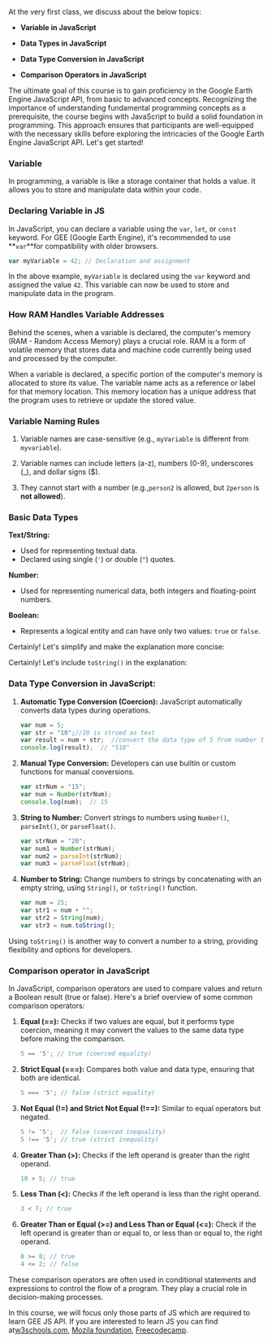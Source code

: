 
At the very first class, we discuss about the below topics:

- **Variable in JavaScript**

- **Data Types in JavaScript**
- **Data Type Conversion in JavaScript**
- **Comparison Operators in JavaScript**

The ultimate goal of this course is to gain proficiency in the Google Earth Engine JavaScript API, from basic to advanced concepts. Recognizing the importance of understanding fundamental programming concepts as a prerequisite, the course begins with JavaScript to build a solid foundation in programming. This approach ensures that participants are well-equipped with the necessary skills before exploring the intricacies of the Google Earth Engine JavaScript API. Let's get started! 

### Variable

In programming, a variable is like a storage container that holds a value. It allows you to store and manipulate data within your code.

### Declaring Variable in JS 

In JavaScript, you can declare a variable using the `var`, `let`, or `const` keyword. For GEE (Google Earth Engine), it's recommended to use **`var`**for compatibility with older browsers.

```javascript
var myVariable = 42; // Declaration and assignment
```

In the above example, `myVariable` is declared using the `var` keyword and assigned the value `42`. This variable can now be used to store and manipulate data in the program.

### How RAM Handles Variable Addresses

Behind the scenes, when a variable is declared, the computer's memory (RAM - Random Access Memory) plays a crucial role. RAM is a form of volatile memory that stores data and machine code currently being used and processed by the computer.

When a variable is declared, a specific portion of the computer's memory is allocated to store its value. The variable name acts as a reference or label for that memory location. This memory location has a unique address that the program uses to retrieve or update the stored value.

### Variable Naming Rules

1. Variable names are case-sensitive (e.g., `myVariable` is different from `myvariable`).

2. Variable names can include letters (a-z), numbers (0-9), underscores (_), and dollar signs ($).

3. They cannot start with a number (e.g.,`person2` is allowed, but `2person` is **not allowed**).

### Basic Data Types

**Text/String:**
- Used for representing textual data.
- Declared using single (`'`) or double (`"`) quotes.

**Number:**
- Used for representing numerical data, both integers and floating-point numbers.

**Boolean:**
- Represents a logical entity and can have only two values: `true` or `false`.

Certainly! Let's simplify and make the explanation more concise:

Certainly! Let's include `toString()` in the explanation:

### Data Type Conversion in JavaScript:

1. **Automatic Type Conversion (Coercion):**
   JavaScript automatically converts data types during operations.

   ```javascript
   var num = 5;        
   var str = "10";//10 is stroed as text      
   var result = num + str;  //convert the data type of 5 from number to string, and then add with "10"
   console.log(result);  // "510"
   ```

2. **Manual Type Conversion:**
   Developers can use builtin or custom functions for manual conversions.

   ```javascript
   var strNum = "15";
   var num = Number(strNum);  
   console.log(num);  // 15
   ```

3. **String to Number:**
   Convert strings to numbers using `Number()`, `parseInt()`, or `parseFloat()`.

   ```javascript
   var strNum = "20";
   var num1 = Number(strNum);       
   var num2 = parseInt(strNum);     
   var num3 = parseFloat(strNum);   
   ```

4. **Number to String:**
   Change numbers to strings by concatenating with an empty string, using `String()`, or `toString()` function.

   ```javascript
   var num = 25;
   var str1 = num + "";       
   var str2 = String(num);
   var str3 = num.toString();     
   ```

Using `toString()` is another way to convert a number to a string, providing flexibility and options for developers.

### Comparison operator in JavaScript
In JavaScript, comparison operators are used to compare values and return a Boolean result (true or false). Here's a brief overview of some common comparison operators:

1. **Equal (==):** Checks if two values are equal, but it performs type coercion, meaning it may convert the values to the same data type before making the comparison.

   ```javascript
   5 == '5'; // true (coerced equality)
   ```

2. **Strict Equal (===):** Compares both value and data type, ensuring that both are identical.

   ```javascript
   5 === '5'; // false (strict equality)
   ```

3. **Not Equal (!=) and Strict Not Equal (!==):** Similar to equal operators but negated.

   ```javascript
   5 != '5';  // false (coerced inequality)
   5 !== '5'; // true (strict inequality)
   ```

4. **Greater Than (>):** Checks if the left operand is greater than the right operand.

   ```javascript
   10 > 5; // true
   ```

5. **Less Than (<):** Checks if the left operand is less than the right operand.

   ```javascript
   3 < 7; // true
   ```

6. **Greater Than or Equal (>=) and Less Than or Equal (<=):** Check if the left operand is greater than or equal to, or less than or equal to, the right operand.

   ```javascript
   8 >= 8; // true
   4 <= 2; // false
   ```

These comparison operators are often used in conditional statements and expressions to control the flow of a program. They play a crucial role in decision-making processes. 

In this course, we will focus only those parts of JS which are required to learn GEE JS API. 
If you are interested to learn JS you can find at[w3schools.com](https://www.w3schools.com/Js/),
[Mozila foundation](https://developer.mozilla.org/en-US/docs/Web/javascript), [Freecodecamp](https://www.freecodecamp.org/news/learn-javascript-free-js-courses-for-beginners/). 